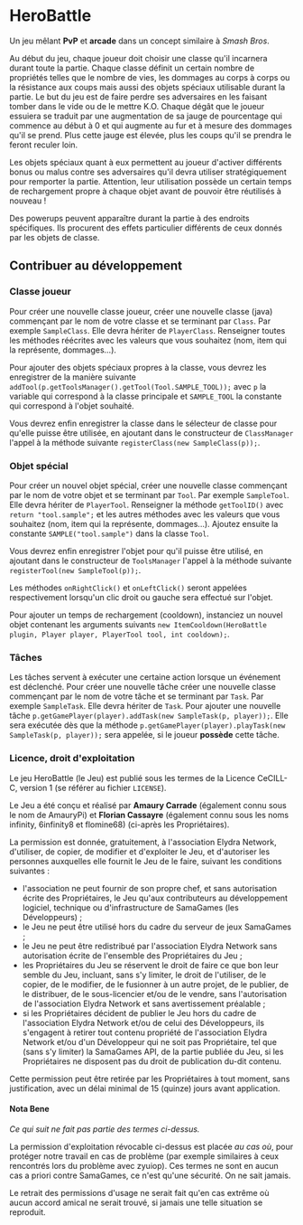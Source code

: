 # HeroBattle
Un jeu mêlant **PvP** et **arcade** dans un concept similaire à *Smash Bros*.

Au début du jeu, chaque joueur doit choisir une classe qu'il incarnera durant toute la partie. Chaque classe définit un certain nombre de propriétés telles que le nombre de vies, les dommages au corps à corps ou la résistance aux coups mais aussi des objets spéciaux utilisable durant la partie. Le but du jeu est de faire perdre ses adversaires en les faisant tomber dans le vide ou de le mettre K.O. Chaque dégât que le joueur essuiera se traduit par une augmentation de sa jauge de pourcentage qui commence au début à 0 et qui augmente au fur et à mesure des dommages qu'il se prend. Plus cette jauge est élevée, plus les coups qu'il se prendra le feront reculer loin.

Les objets spéciaux quant à eux permettent au joueur d'activer différents bonus ou malus contre ses adversaires qu'il devra utiliser stratégiquement pour remporter la partie. Attention, leur utilisation possède un certain temps de rechargement propre à chaque objet avant de pouvoir être réutilisés à nouveau !

Des powerups peuvent apparaître durant la partie à des endroits spécifiques. Ils procurent des effets particulier différents de ceux donnés par les objets de classe.

## Contribuer au développement

### Classe joueur

Pour créer une nouvelle classe joueur, créer une nouvelle classe (java) commençant par le nom de votre classe et se terminant par `Class`. Par exemple `SampleClass`. Elle devra hériter de `PlayerClass`. Renseigner toutes les méthodes réécrites avec les valeurs que vous souhaitez (nom, item qui la représente, dommages...).

Pour ajouter des objets spéciaux propres à la classe, vous devrez les enregistrer de la manière suivante `addTool(p.getToolsManager().getTool(Tool.SAMPLE_TOOL));` avec `p` la variable qui correspond à la classe principale et `SAMPLE_TOOL` la constante qui correspond à l'objet souhaité.

Vous devrez enfin enregistrer la classe dans le sélecteur de classe pour qu'elle puisse être utilisée, en ajoutant dans le constructeur de `ClassManager` l'appel à la méthode suivante `registerClass(new SampleClass(p));`.

### Objet spécial

Pour créer un nouvel objet spécial, créer une nouvelle classe commençant par le nom de votre objet et se terminant par `Tool`. Par exemple `SampleTool`. Elle devra hériter de `PlayerTool`. Renseigner la méthode `getToolID()` avec `return "tool.sample";` et les autres méthodes avec les valeurs que vous souhaitez (nom, item qui la représente, dommages...). Ajoutez ensuite la constante `SAMPLE("tool.sample")` dans la classe `Tool`.

Vous devrez enfin enregistrer l'objet pour qu'il puisse être utilisé, en ajoutant dans le constructeur de `ToolsManager` l'appel à la méthode suivante `registerTool(new SampleTool(p));`.

Les méthodes `onRightClick()` et `onLeftClick()` seront appelées respectivement lorsqu'un clic droit ou gauche sera effectué sur l'objet.

Pour ajouter un temps de rechargement (cooldown), instanciez un nouvel objet contenant les arguments suivants `new ItemCooldown(HeroBattle plugin, Player player, PlayerTool tool, int cooldown);`.

### Tâches

Les tâches servent à exécuter une certaine action lorsque un événement est déclenché. Pour créer une nouvelle tâche  créer une nouvelle classe commençant par le nom de votre tâche et se terminant par `Task`. Par exemple `SampleTask`. Elle devra hériter de `Task`. Pour ajouter une nouvelle tâche `p.getGamePlayer(player).addTask(new SampleTask(p, player));`. Elle sera exécutée dès que la méthode `p.getGamePlayer(player).playTask(new SampleTask(p, player));` sera appelée, si le joueur **possède** cette tâche.



### Licence, droit d'exploitation

Le jeu HeroBattle (le Jeu) est publié sous les termes de la Licence CeCILL-C, version 1 (se référer au fichier `LICENSE`).

Le Jeu a été conçu et réalisé par **Amaury Carrade** (également connu sous le nom de AmauryPi) et  **Florian Cassayre** (également connu sous les noms infinity, 6infinity8 et flomine68) (ci-après les Propriétaires).

La permission est donnée, gratuitement, à l'association Elydra Network, d'utiliser, de copier, de modifier et d'exploiter le Jeu, et d'autoriser les personnes auxquelles elle fournit le Jeu de le faire, suivant les conditions suivantes : 
 - l'association ne peut fournir de son propre chef, et sans autorisation écrite des Propriétaires, le Jeu qu'aux contributeurs au développement logiciel, technique ou d'infrastructure de SamaGames (les Développeurs) ; 
 - le Jeu ne peut être utilisé hors du cadre du serveur de jeux SamaGames ; 
 - le Jeu ne peut être redistribué par l'association Elydra Network sans autorisation écrite de l'ensemble des Propriétaires du Jeu ; 
 - les Propriétaires du Jeu se réservent le droit de faire ce que bon leur semble du Jeu, incluant, sans s'y limiter, le droit de l'utiliser, de le copier, de le modifier, de le fusionner à un autre projet, de le publier, de le distribuer, de le sous-licencier et/ou de le vendre, sans l'autorisation de l'association Elydra Network et sans avertissement préalable ; 
 - si les Propriétaires décident de publier le Jeu hors du cadre de l'association Elydra Network et/ou de celui des Développeurs, ils s'engagent à retirer tout contenu propriété de l'association Elydra Network et/ou d'un Développeur qui ne soit pas Propriétaire, tel que (sans s'y limiter) la SamaGames API, de la partie publiée du Jeu, si les Propriétaires ne disposent pas du droit de publication du-dit contenu.

Cette permission peut être retirée par les Propriétaires à tout moment, sans justification, avec un délai minimal de 15 (quinze) jours avant application.


#### Nota Bene

*Ce qui suit ne fait pas partie des termes ci-dessus.*

La permission d'exploitation révocable ci-dessus est placée *au cas où*, pour protéger notre travail en cas de problème (par exemple similaires à ceux rencontrés lors du problème avec zyuiop). Ces termes ne sont en aucun cas a priori contre SamaGames, ce n'est qu'une sécurité. On ne sait jamais.

Le retrait des permissions d'usage ne serait fait qu'en cas extrême où aucun accord amical ne serait trouvé, si jamais une telle situation se reproduit.